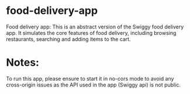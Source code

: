 # food-delivery-app

Food delivery app: This is an abstract version of the Swiggy food delivery app. It simulates the core features of food delivery, including browsing restaurants, searching and adding items to the cart.

# Notes:
To run this app, please ensure to start it in no-cors mode to avoid any cross-origin issues as the API used in the app (Swiggy api) is not public.
